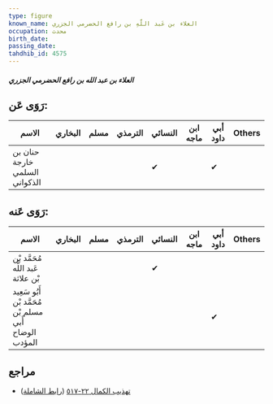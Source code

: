 ```yaml
---
type: figure
known_name: العلاء بن عَبد اللَّهِ بن رافع الحضرمي الجزري
occupation: محدث
birth_date:
passing_date:
tahdhib_id: 4575
---
```

##### العلاء بن عبد الله بن رافع الحضرمي الجزري

## رَوَى عَن:
| الاسم                         | البخاري | مسلم | الترمذي | النسائي | ابن ماجه | أبي داود | Others |
| ----------------------------- | ------- | ---- | ------- | ------- | -------- | -------- | ------ |
| حنان بن خارجة السلمي الذكواني |         |      |         | ✔       |          | ✔        |        |
## رَوَى عَنه:
| الاسم                                                 | البخاري | مسلم | الترمذي | النسائي | ابن ماجه | أبي داود | Others |
| ----------------------------------------------------- | ------- | ---- | ------- | ------- | -------- | -------- | ------ |
| مُحَمَّد بْن عَبد اللَّه بْن علاثة                    |         |      |         | ✔       |          |          |        |
| أَبُو سَعِيد مُحَمَّد بْن مسلم بْن أَبي الوضاح المؤدب |         |      |         |         |          | ✔        |        |
## مراجع
- [تهذيب الكمال ٢٢-٥١٧](obsidian://open?vault=Tahdhib-al-Kamal&file=Figures/٤٥٧٥-العلاء%20بن%20عبد%20الله%20بن%20رافع%20الحضرمي%20الجزري) ([رابط الشاملة](https://shamela.ws/book/3722/11770))